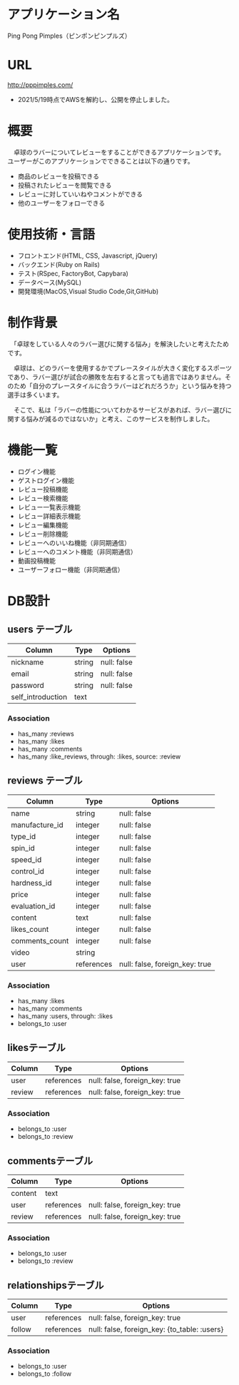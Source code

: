 # アプリケーション名
Ping Pong Pimples（ピンポンピンプルズ）

# URL
http://pppimples.com/

* 2021/5/19時点でAWSを解約し、公開を停止しました。

# 概要

　卓球のラバーについてレビューをすることができるアプリケーションです。  
  ユーザーがこのアプリケーションでできることは以下の通りです。

- 商品のレビューを投稿できる
- 投稿されたレビューを閲覧できる
- レビューに対していいねやコメントができる
- 他のユーザーをフォローできる

# 使用技術・言語
- フロントエンド(HTML, CSS, Javascript, jQuery)
- バックエンド(Ruby on Rails)
- テスト(RSpec, FactoryBot, Capybara)
- データベース(MySQL)
- 開発環境(MacOS,Visual Studio Code,Git,GitHub)

# 制作背景
　「卓球をしている人々のラバー選びに関する悩み」を解決したいと考えたためです。

　卓球は、どのラバーを使用するかでプレースタイルが大きく変化するスポーツであり、ラバー選びが試合の勝敗を左右すると言っても過言ではありません。そのため「自分のプレースタイルに合うラバーはどれだろうか」という悩みを持つ選手は多くいます。

　そこで、私は「ラバーの性能についてわかるサービスがあれば、ラバー選びに関する悩みが減るのではないか」と考え、このサービスを制作しました。

# 機能一覧

- ログイン機能
- ゲストログイン機能
- レビュー投稿機能
- レビュー検索機能
- レビュー一覧表示機能
- レビュー詳細表示機能
- レビュー編集機能
- レビュー削除機能
- レビューへのいいね機能（非同期通信）
- レビューへのコメント機能（非同期通信）
- 動画投稿機能
- ユーザーフォロー機能（非同期通信）

# DB設計

## users テーブル

| Column               | Type    | Options     |
| -------------------- | ------- | ----------- |
| nickname             | string  | null: false |
| email                | string  | null: false |
| password             | string  | null: false |
|self_introduction     | text    |             |

### Association

- has_many :reviews
- has_many :likes
- has_many :comments
- has_many :like_reviews, through: :likes, source: :review

## reviews テーブル

| Column              | Type       | Options                        |
| ------------------- | ---------- | ------------------------------ |
| name                | string     | null: false                    |
| manufacture_id      | integer    | null: false                    |
| type_id             | integer    | null: false                    |
| spin_id             | integer    | null: false                    |
| speed_id            | integer    | null: false                    |
| control_id          | integer    | null: false                    |
| hardness_id         | integer    | null: false                    |
| price               | integer    | null: false                    |
| evaluation_id       | integer    | null: false                    |
| content             | text       | null: false                    |
| likes_count         | integer    | null: false                    |
| comments_count      | integer    | null: false                    |
| video               | string     |                                |
| user                | references | null: false, foreign_key: true |

### Association

- has_many :likes
- has_many :comments
- has_many :users, through: :likes
- belongs_to :user

## likesテーブル

| Column              | Type       | Options                        |
| ------------------- | ---------- | ------------------------------ |
| user                | references | null: false, foreign_key: true |
| review              | references | null: false, foreign_key: true |

### Association

- belongs_to :user
- belongs_to :review

## commentsテーブル

| Column              | Type       | Options                        |
| ------------------- | ---------- | ------------------------------ |
| content             | text       |                                |
| user                | references | null: false, foreign_key: true |
| review              | references | null: false, foreign_key: true |

### Association

- belongs_to :user
- belongs_to :review

## relationshipsテーブル

| Column              | Type       | Options                                       |
| ------------------- | ---------- | --------------------------------------------- |
| user                | references | null: false, foreign_key: true                |
| follow              | references | null: false, foreign_key: {to_table: :users}  |

### Association

- belongs_to :user
- belongs_to :follow
